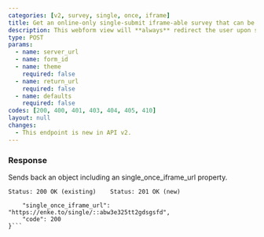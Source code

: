 ```yaml
---
categories: [v2, survey, single, once, iframe]
title: Get an online-only single-submit iframe-able survey that can be submitted once per user (new or existing)
description: This webform view will **always** redirect the user upon successful submission of a single record. It has some basic protection to prevent the same user (browser & device) from submitting more than once.
type: POST
params: 
  - name: server_url 
  - name: form_id
  - name: theme
    required: false
  - name: return_url
    required: false
  - name: defaults
    required: false
codes: [200, 400, 401, 403, 404, 405, 410]
layout: null
changes:
  - This endpoint is new in API v2.
---
```


### Response

Sends back an object including an single_once_iframe_url property.

```Status: 200 OK (existing)    Status: 201 OK (new)```
```{
    "single_once_iframe_url": "https://enke.to/single/::abw3e325tt2gdsgsfd",
    "code": 200
}```
